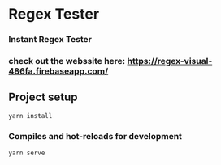 # Regex Tester
### Instant Regex Tester 

### check out the webssite here: https://regex-visual-486fa.firebaseapp.com/

## Project setup
```
yarn install
```

### Compiles and hot-reloads for development
```
yarn serve
```

